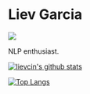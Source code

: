# Liev Garcia

![](https://komarev.com/ghpvc/?username=lievcin)

NLP enthusiast.

[![lievcin's github stats](https://github-readme-stats.vercel.app/api?username=lievcin&count_private=true)](https://github.com/lievcin/lievcin)

<!-- [![lievcin's wakatime stats](https://github-readme-stats.vercel.app/api/wakatime?username=lievcin)](https://github.com/lievcin/lievcin) -->

[![Top Langs](https://github-readme-stats.vercel.app/api/top-langs/?username=lievcin&layout=compact&hide=html)](https://github.com/lievcin/lievcin)

<!-- [![Liev Garcia's github stats](https://github-readme-stats.vercel.app/api/pin?username=lievcin&repo=github-readme-stats&show_icons=true)](https://github.com/lievcin/github-readme-stats) -->

